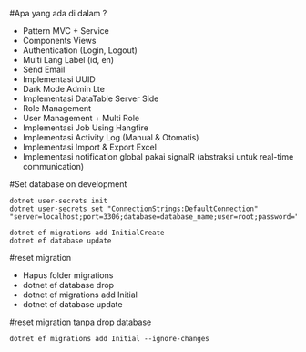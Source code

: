 #Apa yang ada di dalam ?

- Pattern MVC + Service
- Components Views
- Authentication (Login, Logout)
- Multi Lang Label (id, en)
- Send Email
- Implementasi UUID
- Dark Mode Admin Lte
- Implementasi DataTable Server Side
- Role Management
- User Management + Multi Role
- Implementasi Job Using Hangfire
- Implementasi Activity Log (Manual & Otomatis)
- Implementasi Import & Export Excel
- Implementasi notification global pakai signalR (abstraksi untuk real-time communication)

#Set database on development

```
dotnet user-secrets init
dotnet user-secrets set "ConnectionStrings:DefaultConnection" "server=localhost;port=3306;database=database_name;user=root;password="

dotnet ef migrations add InitialCreate
dotnet ef database update
```

#reset migration

- Hapus folder migrations
- dotnet ef database drop
- dotnet ef migrations add Initial
- dotnet ef database update

#reset migration tanpa drop database

```
dotnet ef migrations add Initial --ignore-changes
```
